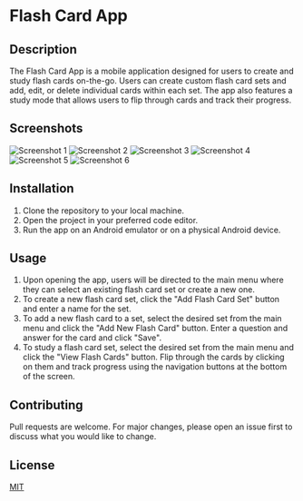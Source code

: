 # Flash Card App

## Description
The Flash Card App is a mobile application designed for users to create and study flash cards on-the-go. Users can create custom flash card sets and add, edit, or delete individual cards within each set. The app also features a study mode that allows users to flip through cards and track their progress.

## Screenshots
![Screenshot 1](https://drive.google.com/uc?id=1qiAvNbGIrlcTdxpIDe-h53trspm1YX6x)
![Screenshot 2](https://drive.google.com/uc?id=1hT6wxjKeC71GkOS4rPWgxVkIW8Q1OhQT)
![Screenshot 3](https://drive.google.com/uc?id=1SXy_L1_ZK09YjwJ01Np13yV5bsUwyQaR)
![Screenshot 4](https://drive.google.com/uc?id=1TvW1gtvXSh-EG5yHrd7PsBfNk5RKac74)
![Screenshot 5](https://drive.google.com/uc?id=1jPE7zWTjAil4ACIz-64isVmNwvq4f5Wp)
![Screenshot 6](https://drive.google.com/uc?id=1tkJgVrZPLgf0DA5_hPBIXui_6PLLrTeT)

## Installation
1. Clone the repository to your local machine.
2. Open the project in your preferred code editor.
3. Run the app on an Android emulator or on a physical Android device.

## Usage
1. Upon opening the app, users will be directed to the main menu where they can select an existing flash card set or create a new one.
2. To create a new flash card set, click the "Add Flash Card Set" button and enter a name for the set.
3. To add a new flash card to a set, select the desired set from the main menu and click the "Add New Flash Card" button. Enter a question and answer for the card and click "Save".
4. To study a flash card set, select the desired set from the main menu and click the "View Flash Cards" button. Flip through the cards by clicking on them and track progress using the navigation buttons at the bottom of the screen.

## Contributing
Pull requests are welcome. For major changes, please open an issue first to discuss what you would like to change.

## License
[MIT](https://choosealicense.com/licenses/mit/)
